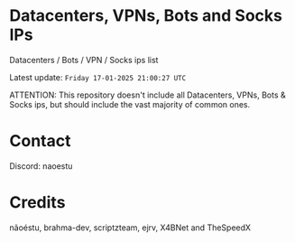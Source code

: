 # Datacenters, VPNs, Bots and Socks IPs
 
Datacenters / Bots / VPN / Socks ips list

Latest update: `Friday 17-01-2025 21:00:27 UTC` 

ATTENTION: This repository doesn't include all Datacenters, VPNs, Bots & Socks ips, 
but should include the vast majority of common ones.

# Contact
Discord: naoestu

# Credits
nãoéstu, brahma-dev, scriptzteam, ejrv, X4BNet and TheSpeedX
